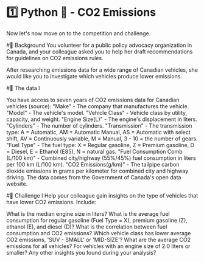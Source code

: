 # 1️⃣ Python 🐍 - CO2 Emissions

Now let's now move on to the competition and challenge.

#📖 Background
You volunteer for a public policy advocacy organization in Canada, and your colleague asked you to help her draft recommendations for guidelines on CO2 emissions rules.

After researching emissions data for a wide range of Canadian vehicles, she would like you to investigate which vehicles produce lower emissions.


#💾 The data I

You have access to seven years of CO2 emissions data for Canadian vehicles (source):
"Make" - The company that manufactures the vehicle.
"Model" - The vehicle's model.
"Vehicle Class" - Vehicle class by utility, capacity, and weight.
"Engine Size(L)" - The engine's displacement in liters.
"Cylinders" - The number of cylinders.
"Transmission" - The transmission type: A = Automatic, AM = Automatic Manual, AS = Automatic with select shift, AV = Continuously variable, M = Manual, 3 - 10 = the number of gears.
"Fuel Type" - The fuel type: X = Regular gasoline, Z = Premium gasoline, D = Diesel, E = Ethanol (E85), N = natural gas.
"Fuel Consumption Comb (L/100 km)" - Combined city/highway (55%/45%) fuel consumption in liters per 100 km (L/100 km).
"CO2 Emissions(g/km)" - The tailpipe carbon dioxide emissions in grams per kilometer for combined city and highway driving.
The data comes from the Government of Canada's open data website.



#💪 Challenge I
Help your colleague gain insights on the type of vehicles that have lower CO2 emissions. Include:

What is the median engine size in liters?
What is the average fuel consumption for regular gasoline (Fuel Type = X), premium gasoline (Z), ethanol (E), and diesel (D)?
What is the correlation between fuel consumption and CO2 emissions?
Which vehicle class has lower average CO2 emissions, 'SUV - SMALL' or 'MID-SIZE'?
What are the average CO2 emissions for all vehicles? For vehicles with an engine size of 2.0 liters or smaller?
Any other insights you found during your analysis?

